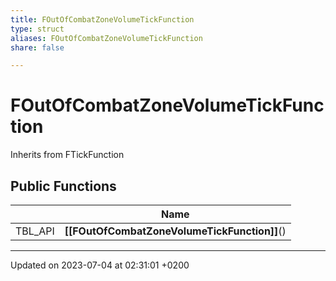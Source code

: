 ```yaml
---
title: FOutOfCombatZoneVolumeTickFunction
type: struct
aliases: FOutOfCombatZoneVolumeTickFunction
share: false

---
```


# FOutOfCombatZoneVolumeTickFunction





Inherits from FTickFunction

## Public Functions

|                | Name           |
| -------------- | -------------- |
| TBL_API | **[[FOutOfCombatZoneVolumeTickFunction]]**() |

-------------------------------

Updated on 2023-07-04 at 02:31:01 +0200